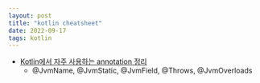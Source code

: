 ```yaml
---
layout: post
title: "kotlin cheatsheet"
date: 2022-09-17
tags: kotlin
---
```



* [Kotlin에서 자주 사용하는 annotation 정리](https://codechacha.com/ko/kotlin-annotations/)
    * @JvmName, @JvmStatic, @JvmField, @Throws, @JvmOverloads





